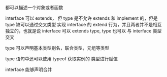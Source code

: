都可以描述一个对象或者函数

interface 可以 extends， 但 type 是不允许 extends 和 implement 的，但是 type 缺可以通过交叉类型 实现 interface 的 extend 行为，并且两者并不是相互独立的，也就是说 interface 可以 extends type, type 也可以 与 interface 类型 交叉

type 可以声明基本类型别名，联合类型，元组等类型

type 语句中还可以使用 typeof 获取实例的 类型进行赋值

interface 能够声明合并
